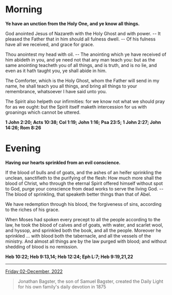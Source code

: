 # Morning

**Ye have an unction from the Holy One, and ye know all things.**
 
God anointed Jesus of Nazareth with the Holy Ghost and with power. -- It pleased the Father that in him should all fulness dwell. -- Of his fulness have all we received, and grace for grace.
 
Thou anointest my head with oil. -- The anointing which ye have received of him abideth in you, and ye need not that any man teach you: but as the same anointing teacheth you of all things, and is truth, and is no lie, and even as it hath taught you, ye shall abide in him.
 
The Comforter, which is the Holy Ghost, whom the Father will send in my name, he shall teach you all things, and bring all things to your remembrance, whatsoever I have said unto you.
 
The Spirit also helpeth our infirmities: for we know not what we should pray for as we ought: but the Spirit itself maketh intercession for us with groanings which cannot be uttered.  

**1 John 2:20; Acts 10:38; Col 1:19; John 1:16; Psa 23:5; 1 John 2:27; John 14:26; Rom 8:26**

# Evening

**Having our hearts sprinkled from an evil conscience.**
 
If the blood of bulls and of goats, and the ashes of an heifer sprinkling the unclean, sanctifieth to the purifying of the flesh: How much more shall the blood of Christ, who through the eternal Spirit offered himself without spot to God, purge your conscience from dead works to serve the living God. -- The blood of sprinkling, that speaketh better things than that of Abel.
 
We have redemption through his blood, the forgiveness of sins, according to the riches of his grace.
 
When Moses had spoken every precept to all the people according to the law, he took the blood of calves and of goats, with water, and scarlet wool, and hyssop, and sprinkled both the book, and all the people. Moreover he sprinkled ... with blood both the tabernacle, and all the vessels of the ministry. And almost all things are by the law purged with blood; and without shedding of blood is no remission.  

**Heb 10:22; Heb 9:13,14; Heb 12:24; Eph L:7; Heb 9:19,21,22**

---

[Friday 02-December, 2022](https://t.me/s/daily_light)

> Jonathan Bagster, the son of Samuel Bagster, created the Daily Light for his own family's daily devotion in 1875


